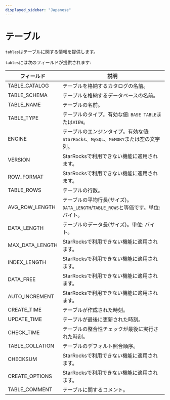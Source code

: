 ```yaml
---
displayed_sidebar: "Japanese"
---
```


# テーブル

`tables`はテーブルに関する情報を提供します。

`tables`には次のフィールドが提供されます:

| **フィールド**    | **説明**                                                     |
| --------------- | ------------------------------------------------------------ |
| TABLE_CATALOG   | テーブルを格納するカタログの名前。                              |
| TABLE_SCHEMA    | テーブルを格納するデータベースの名前。                          |
| TABLE_NAME      | テーブルの名前。                                               |
| TABLE_TYPE      | テーブルのタイプ。有効な値: `BASE TABLE`または`VIEW`。           |
| ENGINE          | テーブルのエンジンタイプ。有効な値: `StarRocks`、`MySQL`、`MEMORY`または空の文字列。 |
| VERSION         | StarRocksで利用できない機能に適用されます。                       |
| ROW_FORMAT      | StarRocksで利用できない機能に適用されます。                       |
| TABLE_ROWS      | テーブルの行数。                                                |
| AVG_ROW_LENGTH  | テーブルの平均行長(サイズ)。`DATA_LENGTH`/`TABLE_ROWS`と等価です。単位: バイト。 |
| DATA_LENGTH     | テーブルのデータ長(サイズ)。単位: バイト。                        |
| MAX_DATA_LENGTH | StarRocksで利用できない機能に適用されます。                       |
| INDEX_LENGTH    | StarRocksで利用できない機能に適用されます。                       |
| DATA_FREE       | StarRocksで利用できない機能に適用されます。                       |
| AUTO_INCREMENT  | StarRocksで利用できない機能に適用されます。                       |
| CREATE_TIME     | テーブルが作成された時刻。                                         |
| UPDATE_TIME     | テーブルが最後に更新された時刻。                                     |
| CHECK_TIME      | テーブルの整合性チェックが最後に実行された時刻。                          |
| TABLE_COLLATION | テーブルのデフォルト照合順序。                                      |
| CHECKSUM        | StarRocksで利用できない機能に適用されます。                       |
| CREATE_OPTIONS  | StarRocksで利用できない機能に適用されます。                       |
| TABLE_COMMENT   | テーブルに関するコメント。                                         |